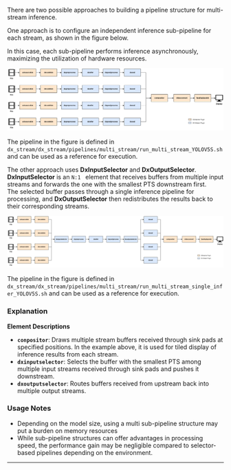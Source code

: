 There are two possible approaches to building a pipeline structure for multi-stream inference.  

One approach is to configure an independent inference sub-pipeline for each stream, as shown in the figure below.  

In this case, each sub-pipeline performs inference asynchronously, maximizing the utilization of hardware resources.  

![](./../../resources/05_02_multi_stream_subpipeline.png)

The pipeline in the figure is defined in 
`dx_stream/dx_stream/pipelines/multi_stream/run_multi_stream_YOLOV5S.sh` and can be used as a reference for execution.  


The other approach uses **DxInputSelector** and **DxOutputSelector**.  
**DxInputSelector** is an `N:1 ` element that receives buffers from multiple input streams and forwards the one with the smallest PTS downstream first.  
The selected buffer passes through a single inference pipeline for processing, and **DxOutputSelector** then redistributes the results back to their corresponding streams.  

![](./../../resources/05_02_multi_stream_selector.png)

The pipeline in the figure is defined in 
`dx_stream/dx_stream/pipelines/multi_stream/run_multi_stream_single_infer_YOLOV5S.sh` and can be used as a reference for execution.  

### **Explanation**  

**Element Descriptions**  

- **`conpositor`**: Draws multiple stream buffers received through sink pads at specified positions. In the example above, it is used for tiled display of inference results from each stream.  
- **`dxinputselector`**: Selects the buffer with the smallest PTS among multiple input streams received through sink pads and pushes it downstream. 
- **`dxoutputselector`**: Routes buffers received from upstream back into multiple output streams.  

### **Usage Notes**  

- Depending on the model size, using a multi sub-pipeline structure may put a burden on memory resources 
- While sub-pipeline structures can offer advantages in processing speed, the performance gain may be negligible compared to selector-based pipelines depending on the environment.

---

